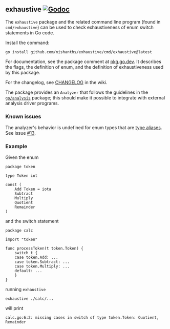 ## exhaustive [![Godoc][2]][1]

The `exhaustive` package and the related command line program (found in
`cmd/exhaustive`) can be used to check exhaustiveness of enum switch
statements in Go code.

Install the command:

```
go install github.com/nishanths/exhaustive/cmd/exhaustive@latest
```

For documentation, see the package comment at [pkg.go.dev][6]. It
describes the flags, the definition of enum, and the definition of
exhaustiveness used by this package.

For the changelog, see [CHANGELOG][changelog] in the wiki.

The package provides an `Analyzer` that follows the guidelines in the
[`go/analysis`][3] package; this should make it possible to integrate
with external analysis driver programs.

### Known issues

The analyzer's behavior is undefined for enum types that are [type
aliases][4]. See issue [#13][5].

### Example

Given the enum

```
package token

type Token int

const (
	Add Token = iota
	Subtract
	Multiply
	Quotient
	Remainder
)
```

and the switch statement

```
package calc

import "token"

func processToken(t token.Token) {
	switch t {
	case token.Add: ...
	case token.Subtract: ...
	case token.Multiply: ...
	default: ...
	}
}
```

running `exhaustive`

```
exhaustive ./calc/...
```

will print

```
calc.go:6:2: missing cases in switch of type token.Token: Quotient, Remainder
```

[1]: https://godoc.org/github.com/nishanths/exhaustive
[2]: https://godoc.org/github.com/nishanths/exhaustive?status.svg
[3]: https://pkg.go.dev/golang.org/x/tools/go/analysis
[4]: https://go.googlesource.com/proposal/+/master/design/18130-type-alias.md
[5]: https://github.com/nishanths/exhaustive/issues/13
[6]: https://pkg.go.dev/github.com/nishanths/exhaustive#section-documentation
[changelog]: https://github.com/nishanths/exhaustive/wiki/CHANGELOG
